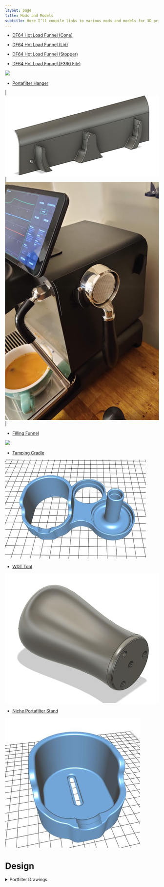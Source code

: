 ```yaml
---
layout: page
title: Mods and Models
subtitle: Here I’ll compile links to various mods and models for 3D printing
---
```


- [DF64 Hot Load Funnel (Cone)](https://github.com/qporzk/Decent-Docs/blob/master/Models/DF64_Funnel_Cone.stl)
  
- [DF64 Hot Load Funnel (Lid)](https://github.com/qporzk/Decent-Docs/blob/master/Models/DF64_Funnel_Lid.stl)
  
- [DF64 Hot Load Funnel (Stopper)](https://github.com/qporzk/Decent-Docs/blob/master/Models/DF64_Funnel_Stopper.stl)
  
- [DF64 Hot Load Funnel (F360 File)](https://github.com/qporzk/Decent-Docs/blob/master/Models/DF64_Hot_Load_Funnel.f3d)
  
![](https://raw.githubusercontent.com/qporzk/Decent-Docs/master/assets/img/DF64_Hot_Load_Funnel.jpg)

- [Portafilter Hanger](https://github.com/qporzk/Decent-Docs/blob/master/Models/DE1_Hanger_Full.stl)

| ![](https://raw.githubusercontent.com/qporzk/Decent-Docs/master/assets/img/Portafilter_Hanger.jpg)  |  ![](https://raw.githubusercontent.com/qporzk/Decent-Docs/master/assets/img/holder_photo.jpg) |

- [Filling Funnel](https://github.com/qporzk/Decent-Docs/blob/master/Models/DE1_Filler_Funnel_hanger.stl)

![](https://raw.githubusercontent.com/qporzk/Decent-Docs/master/assets/img/Filler_Funnel.jpg)

- [Tamping Cradle](https://github.com/qporzk/Decent-Docs/blob/master/Models/TampCradleFunnel.stl)

![TampCradle](https://raw.githubusercontent.com/qporzk/Decent-Docs/master/assets/img/TampCradleFunnel.JPG)

- [WDT Tool](https://github.com/qporzk/Decent-Docs/blob/master/Models/WDT_Needles%20v3.stl)

![WDT](https://raw.githubusercontent.com/qporzk/Decent-Docs/master/assets/img/WDT_Tool.jpg)

- [Niche Portafilter Stand](https://github.com/qporzk/Decent-Docs/blob/master/Models/Niche_Portaholder.stl)

![Portafilter_Stand](https://raw.githubusercontent.com/qporzk/Decent-Docs/master/assets/img/Niche_Portaholder.JPG)

# Design

<details>
  <summary>Portfilter Drawings</summary>
  
<img src="https://raw.githubusercontent.com/qporzk/Decent-Docs/master/assets/img/bottomless_handle.jpg" alt="Portafilter">

<img src="https://raw.githubusercontent.com/qporzk/Decent-Docs/master/assets/img/combined.jpg" alt="Portafilter">

<img src="https://raw.githubusercontent.com/qporzk/Decent-Docs/master/assets/img/handle.jpg" alt="Portafilter">

<img src="https://raw.githubusercontent.com/qporzk/Decent-Docs/master/assets/img/bottomless_head.jpg" alt="Portafilter">

<img src="https://raw.githubusercontent.com/qporzk/Decent-Docs/master/assets/img/spouted_head.jpg" alt="Portafilter">

<a href="https://3.basecamp.com/3671212/buckets/7351439/documents/2096435245">Originals</a>
</details>
